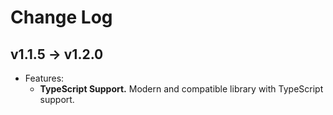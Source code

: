 # Change Log

## v1.1.5 → v1.2.0

- Features:
  - **TypeScript Support.** Modern and compatible library with TypeScript support.
